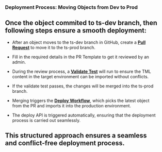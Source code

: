 ### Deployment Process: Moving Objects from Dev to Prod

## Once the object commited to ts-dev branch, then following steps ensure a smooth deployment:

- After an object moves to the ts-dev branch in GitHub, create a [__Pull Request__](https://docs.github.com/en/pull-requests/collaborating-with-pull-requests/proposing-changes-to-your-work-with-pull-requests/about-pull-requests) to move it to the ts-prod branch.

- Fill in the required details in the PR Template to get it reviewed by an admin.

- During the review process, a [__Validate Test__](info/validate.md) will run to ensure the TML content in the target environment can be imported without conflicts.

- If the validate test passes, the changes will be merged into the ts-prod branch.

- Merging triggers the [__Deploy Workflow__](.github/workflows/deploy.yml), which picks the latest object from the PR and imports it into the production environment.

- The deploy API is triggered automatically, ensuring that the deployment process is carried out seamlessly.

## This structured approach ensures a seamless and conflict-free deployment process.

